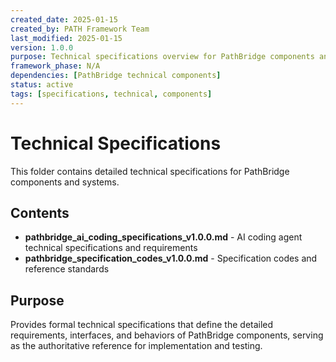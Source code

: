```yaml
---
created_date: 2025-01-15
created_by: PATH Framework Team
last_modified: 2025-01-15
version: 1.0.0
purpose: Technical specifications overview for PathBridge components and systems
framework_phase: N/A
dependencies: [PathBridge technical components]
status: active
tags: [specifications, technical, components]
---
```


# Technical Specifications

This folder contains detailed technical specifications for PathBridge components and systems.

## Contents

- **pathbridge_ai_coding_specifications_v1.0.0.md** - AI coding agent technical specifications and requirements
- **pathbridge_specification_codes_v1.0.0.md** - Specification codes and reference standards

## Purpose

Provides formal technical specifications that define the detailed requirements, interfaces, and behaviors of PathBridge components, serving as the authoritative reference for implementation and testing.